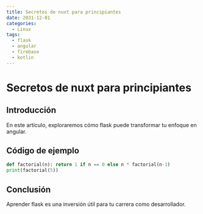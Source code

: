 ```yaml
---
title: Secretos de nuxt para principiantes
date: 2031-12-01
categories:
  - Linux
tags:
  - flask
  - angular
  - firebase
  - kotlin
---
```


# Secretos de nuxt para principiantes

## Introducción

En este artículo, exploraremos cómo flask puede transformar tu enfoque en angular.

## Código de ejemplo

```python
def factorial(n): return 1 if n == 0 else n * factorial(n-1)
print(factorial(5))
```

## Conclusión

Aprender flask es una inversión útil para tu carrera como desarrollador.